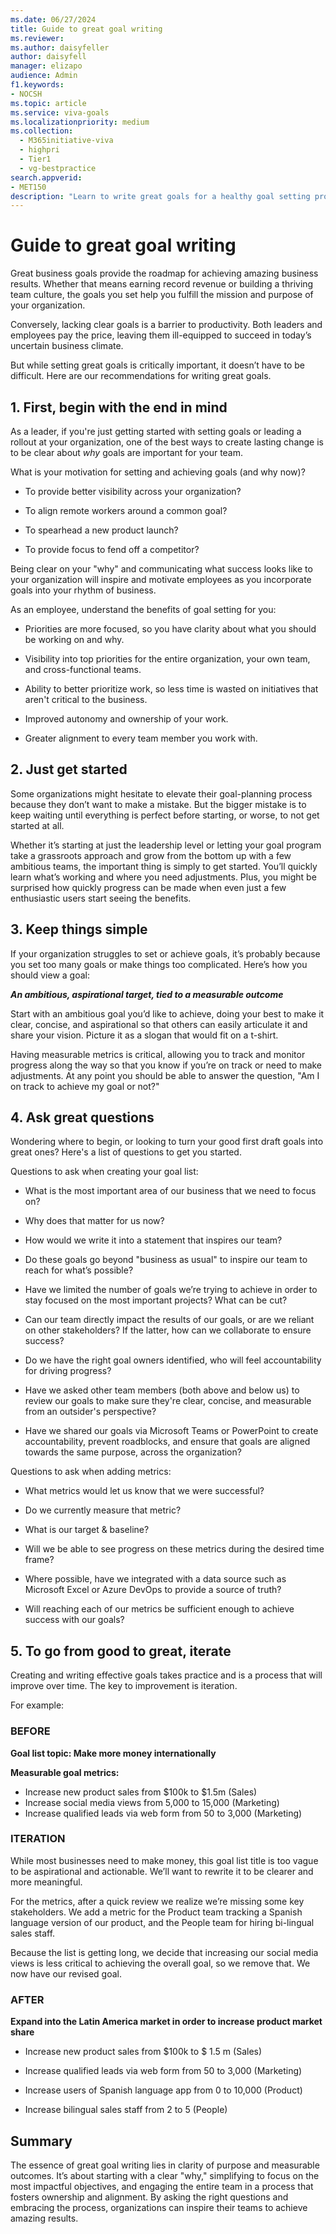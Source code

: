 ```yaml
---
ms.date: 06/27/2024
title: Guide to great goal writing
ms.reviewer: 
ms.author: daisyfeller
author: daisyfell
manager: elizapo
audience: Admin
f1.keywords:
- NOCSH
ms.topic: article
ms.service: viva-goals
ms.localizationpriority: medium
ms.collection:
  - M365initiative-viva
  - highpri
  - Tier1
  - vg-bestpractice
search.appverid:
- MET150
description: "Learn to write great goals for a healthy goal setting program."
---
```


# Guide to great goal writing

Great business goals provide the roadmap for achieving amazing business results. Whether that means earning record revenue or building a thriving team culture, the goals you set help you fulfill the mission and purpose of your organization.

Conversely, lacking clear goals is a barrier to productivity. Both leaders and employees pay the price, leaving them ill-equipped to succeed in today’s uncertain business climate.

But while setting great goals is critically important, it doesn’t have to be difficult. Here are our recommendations for writing great goals.

## 1. First, begin with the end in mind

As a leader, if you're just getting started with setting goals or leading a rollout at your organization, one of the best ways to create lasting change is to be clear about *why* goals are important for your team.

What is your motivation for setting and achieving goals (and why now)?

- To provide better visibility across your organization?

- To align remote workers around a common goal?

- To spearhead a new product launch?

- To provide focus to fend off a competitor?

Being clear on your "why" and communicating what success looks like to your organization will inspire and motivate employees as you incorporate goals into your rhythm of business.

As an employee, understand the benefits of goal setting for you:

- Priorities are more focused, so you have clarity about what you should be working on and why.

- Visibility into top priorities for the entire organization, your own team, and cross-functional teams.

- Ability to better prioritize work, so less time is wasted on initiatives that aren't critical to the business.

- Improved autonomy and ownership of your work.

- Greater alignment to every team member you work with.

## 2. Just get started

Some organizations might hesitate to elevate their goal-planning process because they don’t want to make a mistake. But the bigger mistake is to keep waiting until everything is perfect before starting, or worse, to not get started at all.

Whether it’s starting at just the leadership level or letting your goal program take a grassroots approach and grow from the bottom up with a few ambitious teams, the important thing is simply to get started. You’ll quickly learn what’s working and where you need adjustments. Plus, you might be surprised how quickly progress can be made when even just a few enthusiastic users start seeing the benefits.

## 3. Keep things simple

If your organization struggles to set or achieve goals, it’s probably because you set too many goals or make things too complicated. Here’s how you should view a goal:

***An ambitious, aspirational target, tied to a measurable outcome***

Start with an ambitious goal you’d like to achieve, doing your best to make it clear, concise, and aspirational so that others can easily articulate it and share your vision. Picture it as a slogan that would fit on a t-shirt.  

Having measurable metrics is critical, allowing you to track and monitor progress along the way so that you know if you’re on track or need to make adjustments. At any point you should be able to answer the question, "Am I on track to achieve my goal or not?"  

## 4. Ask great questions

Wondering where to begin, or looking to turn your good first draft goals into great ones? Here's a list of questions to get you started.

Questions to ask when creating your goal list:

- What is the most important area of our business that we need to focus on?

- Why does that matter for us now?

- How would we write it into a statement that inspires our team?

- Do these goals go beyond "business as usual" to inspire our team to reach for what’s possible?

- Have we limited the number of goals we’re trying to achieve in order to stay focused on the most important projects? What can be cut?

- Can our team directly impact the results of our goals, or are we reliant on other stakeholders? If the latter, how can we collaborate to ensure success?

- Do we have the right goal owners identified, who will feel accountability for driving progress?

- Have we asked other team members (both above and below us) to review our goals to make sure they're clear, concise, and measurable from an outsider's perspective?

- Have we shared our goals via Microsoft Teams or PowerPoint to create accountability, prevent roadblocks, and ensure that goals are aligned towards the same purpose, across the organization?

Questions to ask when adding metrics:

- What metrics would let us know that we were successful?

- Do we currently measure that metric?

- What is our target & baseline?  

- Will we be able to see progress on these metrics during the desired time frame?

- Where possible, have we integrated with a data source such as Microsoft Excel or Azure DevOps to provide a source of truth?

- Will reaching each of our metrics be sufficient enough to achieve success with our goals?

## 5. To go from good to great, iterate

Creating and writing effective goals takes practice and is a process that will improve over time. The key to improvement is iteration.

For example:

### BEFORE

**Goal list topic: Make more money internationally**

**Measurable goal metrics:**

- Increase new product sales from $100k to $1.5m (Sales)
- Increase social media views from 5,000 to 15,000 (Marketing)
- Increase qualified leads via web form from 50 to 3,000 (Marketing)

### ITERATION

While most businesses need to make money, this goal list title is too vague to be aspirational and actionable. We’ll want to rewrite it to be clearer and more meaningful.  

For the metrics, after a quick review we realize we’re missing some key stakeholders. We add a metric for the Product team tracking a Spanish language version of our product, and the People team for hiring bi-lingual sales staff.  

Because the list is getting long, we decide that increasing our social media views is less critical to achieving the overall goal, so we remove that. We now have our revised goal.

### AFTER

**Expand into the Latin America market in order to increase product market share**

- Increase new product sales from $100k to $ 1.5 m (Sales)

- Increase qualified leads via web form from 50 to 3,000 (Marketing)

- Increase users of Spanish language app from 0 to 10,000 (Product)

- Increase bilingual sales staff from 2 to 5 (People)

## Summary

The essence of great goal writing lies in clarity of purpose and measurable outcomes. It’s about starting with a clear "why," simplifying to focus on the most impactful objectives, and engaging the entire team in a process that fosters ownership and alignment. By asking the right questions and embracing the process, organizations can inspire their teams to achieve amazing results.
